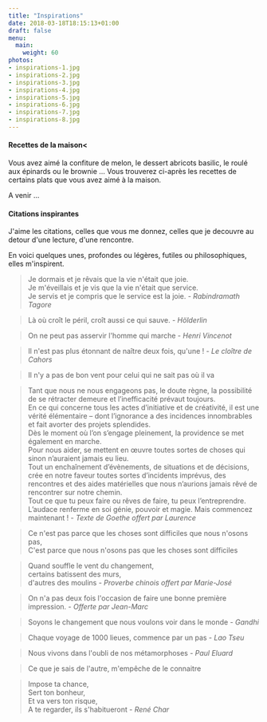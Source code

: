 ```yaml
---
title: "Inspirations"
date: 2018-03-18T18:15:13+01:00
draft: false
menu:
  main:
    weight: 60
photos:
- inspirations-1.jpg
- inspirations-2.jpg
- inspirations-3.jpg
- inspirations-4.jpg
- inspirations-5.jpg
- inspirations-6.jpg
- inspirations-7.jpg
- inspirations-8.jpg
---
```

#### Recettes de la maison<

Vous avez aimé la confiture de melon, le dessert abricots basilic, le roulé aux épinards ou le brownie ... Vous trouverez ci-après les recettes de certains plats que vous avez aimé à la maison.

A venir ...

#### Citations inspirantes

J'aime les citations, celles que vous me donnez, celles que je decouvre au detour d'une lecture, d'une rencontre.

En voici quelques unes, profondes ou légères, futiles ou philosophiques, elles m'inspirent.

<blockquote>Je dormais et je rêvais que la vie n'était que joie.<br>
            Je m'éveillais et je vis que la vie n'était que service.<br>
            Je servis et je compris que le service est la joie. - <cite>Rabindramath Tagore</cite></blockquote>

<blockquote>Là où croît le péril, croît aussi ce qui sauve. - <cite>Hölderlin</cite></blockquote>

<blockquote>On ne peut pas asservir l'homme qui marche - <cite>Henri Vincenot</cite></blockquote>

<blockquote>Il n'est pas plus étonnant de naître deux fois, qu'une ! - <cite>Le cloître de Cahors</cite></blockquote>

<blockquote>Il n'y a pas de bon vent pour celui qui ne sait pas où il va</blockquote>

<blockquote>Tant que nous ne nous engageons pas, le doute règne, la possibilité de se rétracter demeure et l’inefficacité prévaut toujours.<br>
En ce qui concerne tous les actes d’initiative et de créativité, il est une vérité élémentaire – dont l’ignorance a des incidences innombrables et fait avorter des projets splendides.<br>
Dès le moment où l’on s’engage pleinement, la providence se met également en marche.<br>
Pour nous aider, se mettent en œuvre toutes sortes de choses qui sinon n’auraient jamais eu lieu.<br>
Tout un enchaînement d’évènements, de situations et de décisions, crée en notre faveur toutes sortes d’incidents imprévus, des rencontres et des aides matérielles que nous n’aurions jamais rêvé de rencontrer sur notre chemin.<br>
Tout ce que tu peux faire ou rêves de faire, tu peux l’entreprendre.<br>
L’audace renferme en soi génie, pouvoir et magie. Mais commencez maintenant ! - <cite>Texte de Goethe offert par Laurence</cite></blockquote>

<blockquote>Ce n'est pas parce que les choses sont difficiles que nous n'osons pas,<br>
C'est parce que nous n'osons pas que les choses sont difficiles</blockquote>

<blockquote>Quand souffle le vent du changement,<br>
certains batissent des murs,<br>
d'autres des moulins - <cite>Proverbe chinois offert par Marie-José</cite></blockquote>

<blockquote>On n'a pas deux fois l'occasion de faire une bonne première impression. - <cite>Offerte par Jean-Marc</cite></blockquote>

<blockquote>Soyons le changement que nous voulons voir dans le monde - <cite>Gandhi</cite></blockquote>

<blockquote>Chaque voyage de 1000 lieues, commence par un pas - <cite>Lao Tseu</cite></blockquote>

<blockquote>Nous vivons dans l'oubli de nos métamorphoses - <cite>Paul Eluard</cite></blockquote>

<blockquote>Ce que je sais de l'autre, m'empêche de le connaitre</blockquote>

<blockquote>Impose ta chance,<br>
Sert ton bonheur,<br>
Et va vers ton risque,<br>
A te regarder, ils s'habitueront - <cite>René Char</cite></blockquote>
